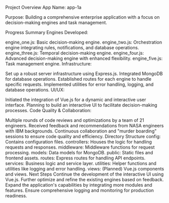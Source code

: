 Project Overview
App Name: app-1a

Purpose: Building a comprehensive enterprise application with a focus on decision-making engines and task management.

Progress Summary
Engines Developed:

engine_one.js: Basic decision-making engine.
engine_two.js: Orchestration engine integrating rules, notifications, and database operations.
engine_three.js: Temporal decision-making engine.
engine_four.js: Advanced decision-making engine with enhanced flexibility.
engine_five.js: Task management engine.
Infrastructure:

Set up a robust server infrastructure using Express.js.
Integrated MongoDB for database operations.
Established routes for each engine to handle specific requests.
Implemented utilities for error handling, logging, and database operations.
UI/UX:

Initiated the integration of Vue.js for a dynamic and interactive user interface.
Planning to build an interactive UI to facilitate decision-making processes.
Code Quality & Collaboration:

Multiple rounds of code reviews and optimizations by a team of 21 engineers.
Received feedback and recommendations from NASA engineers with IBM backgrounds.
Continuous collaboration and "murder boarding" sessions to ensure code quality and efficiency.
Directory Structure
config: Contains configuration files.
controllers: Houses the logic for handling requests and responses.
middleware: Middleware functions for request processing.
models: Data models for MongoDB.
public: Static files and frontend assets.
routes: Express routes for handling API endpoints.
services: Business logic and service layer.
utilities: Helper functions and utilities like logging and error handling.
views: (Planned) Vue.js components and views.
Next Steps
Continue the development of the interactive UI using Vue.js.
Further optimize and refine the existing engines based on feedback.
Expand the application's capabilities by integrating more modules and features.
Ensure comprehensive logging and monitoring for production readiness.